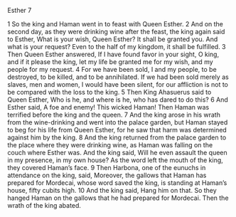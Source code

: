Esther 7

1	So the king and Haman went in to feast with Queen Esther.
2	And on the second day, as they were drinking wine after the feast, the king again said to Esther, What is your wish, Queen Esther? It shall be granted you. And what is your request? Even to the half of my kingdom, it shall be fulfilled.
3	Then Queen Esther answered, If I have found favor in your sight, O king, and if it please the king, let my life be granted me for my wish, and my people for my request.
4	For we have been sold, I and my people, to be destroyed, to be killed, and to be annihilated. If we had been sold merely as slaves, men and women, I would have been silent, for our affliction is not to be compared with the loss to the king.
5	Then King Ahasuerus said to Queen Esther, Who is he, and where is he, who has dared to do this?
6	And Esther said, A foe and enemy! This wicked Haman! Then Haman was terrified before the king and the queen.
7	And the king arose in his wrath from the wine-drinking and went into the palace garden, but Haman stayed to beg for his life from Queen Esther, for he saw that harm was determined against him by the king.
8	And the king returned from the palace garden to the place where they were drinking wine, as Haman was falling on the couch where Esther was. And the king said, Will he even assault the queen in my presence, in my own house? As the word left the mouth of the king, they covered Haman’s face.
9	Then Harbona, one of the eunuchs in attendance on the king, said, Moreover, the gallows that Haman has prepared for Mordecai, whose word saved the king, is standing at Haman’s house, fifty cubits high.
10	And the king said, Hang him on that. So they hanged Haman on the gallows that he had prepared for Mordecai. Then the wrath of the king abated.

